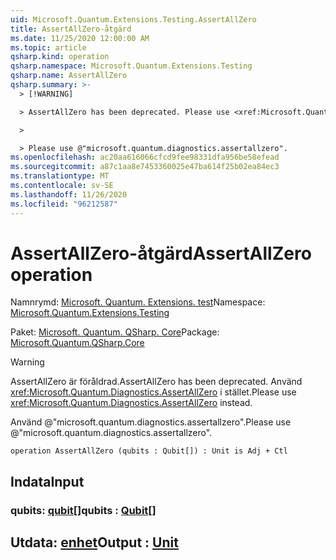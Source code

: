 ```yaml
---
uid: Microsoft.Quantum.Extensions.Testing.AssertAllZero
title: AssertAllZero-åtgärd
ms.date: 11/25/2020 12:00:00 AM
ms.topic: article
qsharp.kind: operation
qsharp.namespace: Microsoft.Quantum.Extensions.Testing
qsharp.name: AssertAllZero
qsharp.summary: >-
  > [!WARNING]

  > AssertAllZero has been deprecated. Please use <xref:Microsoft.Quantum.Diagnostics.AssertAllZero> instead.

  >

  > Please use @"microsoft.quantum.diagnostics.assertallzero".
ms.openlocfilehash: ac20aa616066cfcd9fee98331dfa956be58efead
ms.sourcegitcommit: a87c1aa8e7453360025e47ba614f25b02ea84ec3
ms.translationtype: MT
ms.contentlocale: sv-SE
ms.lasthandoff: 11/26/2020
ms.locfileid: "96212587"
---
```

# <a name="assertallzero-operation"></a><span data-ttu-id="fd6e7-102">AssertAllZero-åtgärd</span><span class="sxs-lookup"><span data-stu-id="fd6e7-102">AssertAllZero operation</span></span>

<span data-ttu-id="fd6e7-103">Namnrymd: [Microsoft. Quantum. Extensions. test](xref:Microsoft.Quantum.Extensions.Testing)</span><span class="sxs-lookup"><span data-stu-id="fd6e7-103">Namespace: [Microsoft.Quantum.Extensions.Testing](xref:Microsoft.Quantum.Extensions.Testing)</span></span>

<span data-ttu-id="fd6e7-104">Paket: [Microsoft. Quantum. QSharp. Core](https://nuget.org/packages/Microsoft.Quantum.QSharp.Core)</span><span class="sxs-lookup"><span data-stu-id="fd6e7-104">Package: [Microsoft.Quantum.QSharp.Core](https://nuget.org/packages/Microsoft.Quantum.QSharp.Core)</span></span>


> [!WARNING]
> <span data-ttu-id="fd6e7-105">AssertAllZero är föråldrad.</span><span class="sxs-lookup"><span data-stu-id="fd6e7-105">AssertAllZero has been deprecated.</span></span> <span data-ttu-id="fd6e7-106">Använd <xref:Microsoft.Quantum.Diagnostics.AssertAllZero> i stället.</span><span class="sxs-lookup"><span data-stu-id="fd6e7-106">Please use <xref:Microsoft.Quantum.Diagnostics.AssertAllZero> instead.</span></span>
>
> <span data-ttu-id="fd6e7-107">Använd @"microsoft.quantum.diagnostics.assertallzero".</span><span class="sxs-lookup"><span data-stu-id="fd6e7-107">Please use @"microsoft.quantum.diagnostics.assertallzero".</span></span>



```qsharp
operation AssertAllZero (qubits : Qubit[]) : Unit is Adj + Ctl
```


## <a name="input"></a><span data-ttu-id="fd6e7-108">Indata</span><span class="sxs-lookup"><span data-stu-id="fd6e7-108">Input</span></span>

### <a name="qubits--qubit"></a><span data-ttu-id="fd6e7-109">qubits: [qubit](xref:microsoft.quantum.lang-ref.qubit)[]</span><span class="sxs-lookup"><span data-stu-id="fd6e7-109">qubits : [Qubit](xref:microsoft.quantum.lang-ref.qubit)[]</span></span>





## <a name="output--unit"></a><span data-ttu-id="fd6e7-110">Utdata: [enhet](xref:microsoft.quantum.lang-ref.unit)</span><span class="sxs-lookup"><span data-stu-id="fd6e7-110">Output : [Unit](xref:microsoft.quantum.lang-ref.unit)</span></span>

